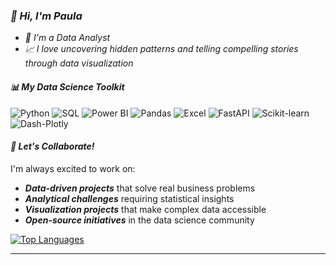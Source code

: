 ### *👋 Hi, I'm Paula*
- *💞️ I'm a Data Analyst*
- *📈 I love uncovering hidden patterns and telling compelling stories through data visualization*

#### *📊 My Data Science Toolkit*
![Python](https://img.shields.io/badge/-Python-9D4EDD?style=flat-square&logo=python&logoColor=white)
![SQL](https://img.shields.io/badge/-SQL-B19CD9?style=flat-square&logo=mysql&logoColor=white)
![Power BI](https://img.shields.io/badge/-Power%20BI-E0AAFF?style=flat-square&logo=powerbi&logoColor=black)
![Pandas](https://img.shields.io/badge/-Pandas-7B2CBF?style=flat-square&logo=pandas&logoColor=white)
![Excel](https://img.shields.io/badge/-Excel-C77DFF?style=flat-square&logo=microsoftexcel&logoColor=white)
![FastAPI](https://img.shields.io/badge/-FastAPI-DA70D6?style=flat-square&logo=fastapi&logoColor=white)
![Scikit-learn](https://img.shields.io/badge/-Scikit--learn-DDA0DD?style=flat-square&logo=scikit-learn&logoColor=white)
![Dash-Plotly](https://img.shields.io/badge/-Plotly-E6E6FA?style=flat-square&logo=plotly&logoColor=black)


#### *🤝 Let's Collaborate!*
I'm always excited to work on:
-  ***Data-driven projects*** that solve real business problems
-  ***Analytical challenges*** requiring statistical insights
-  ***Visualization projects*** that make complex data accessible
-  ***Open-source initiatives*** in the data science community


[![Top Languages](https://github-readme-stats.vercel.app/api/top-langs/?username=PaulaBesst&layout=compact&theme=radical)](https://github.com/PaulaBesst)

<!-- Alternative stats services if the above doesn't work -->
<!-- 
![GitHub Stats](https://github-readme-stats-sigma-five.vercel.app/api?username=PaulaBesst&show_icons=true&theme=radical)
![GitHub Streak](https://streak-stats.demolab.com/?user=PaulaBesst&theme=radical)
-->
---
